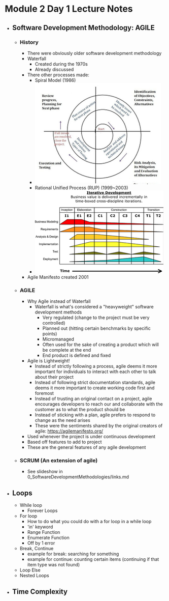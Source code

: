 # Module 2 Day 1 Lecture Notes

- ## Software Development Methodology: AGILE
  - ### History
    - There were obviously older software development methodology
    - Waterfall
      - Created during the 1970s 
      - Already discussed
    - There other processes made:
      - Spiral Model (1986)
      - ![spiral.png](assets%2Fspiral.png)
      - Rational Unified Process (RUP) (1999~2003)
      - ![RUP.png](assets%2FRUP.png)
    - Agile Manifesto created 2001
  - ### AGILE
    - Why Agile instead of Waterfall
      - Waterfall is what's considered a "heavyweight" software development methods
        - Very regulated (change to the project must be very controlled)
        - Planned out (hitting certain benchmarks by specific points)
        - Micromanaged
        - Often used for the sake of creating a product which will be complete at the end
        - End product is defined and fixed
    - Agile is Lightweight!
      - Instead of strictly following a process, agile deems it more important for individuals to interact with each other to talk about their project
      - Instead of following strict documentation standards, agile deems it more important to create working code first and foremost
      - Instead of trusting an original contact on a project, agile encourages developers to reach our and collaborate with the customer as to what the product should be
      - Instead of sticking with a plan, agile prefers to respond to change as the need arises
      - These were the sentiments shared by the original creators of agile: https://agilemanifesto.org/
    - Used whenever the project is under continuous development
    - Based off features to add to project
    - These are the general features of any agile development
  - ### SCRUM (An extension of agile)
    - See slideshow in 0_SoftwareDevelopmentMethodologies/links.md
- ## Loops
  - While loop
    - Forever Loops
  - For loop
    - How to do what you could do with a for loop in a while loop 
    - 'in' keyword 
    - Range Function
    - Enumerate Function
    - Off by 1 error
  - Break, Continue
    - example for break: searching for something
    - example for continue: counting certain items (continuing if that item type was not found)
  - Loop Else
  - Nested Loops
- ## Time Complexity
  